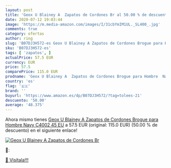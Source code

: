 ```yaml
---
layout: post
title: 'Geox U Blainey A  Zapatos de Cordones Br al 50.00 % de descuento'
date: 2020-07-12 19:03:44
image: 'https://m.media-amazon.com/images/I/31cbYmIM1UL._SL400_.jpg'
comments: true
category: ofertas
author: ring
slug: 'B07DJ3H572-es Geox U Blainey A Zapatos de Cordones Brogue para Hombre...'
sku: 'B07DJ3H572-es'
tags: [ 'zapatos', ]
actualPrice: 57.5 EUR
currency: EUR
price: 57.5
comparePrice: 115.0 EUR
prodname: 'Geox U Blainey A  Zapatos de Cordones Brogue para Hombre  Navy C4002  45 EU'
country: 'es'
flag: '🇪🇸'
brand: ''
buyurl: 'https://www.amazon.es/dp/B07DJ3H572/?tag=tolees-21'
descuento: '50.00'
average: '48.375'
---
```


Ahora mismo tienes [Geox U Blainey A  Zapatos de Cordones Brogue para Hombre  Navy C4002  45 EU](https://www.amazon.es/dp/B07DJ3H572/?tag=tolees-21) a 57.5 EUR (original: 115.0 EUR) (50.00 %  de descuento) en el siguiente enlace!

[![Geox U Blainey A  Zapatos de Cordones Br](https://m.media-amazon.com/images/I/31cbYmIM1UL._SL400_.jpg)](https://www.amazon.es/dp/B07DJ3H572/?tag=tolees-21)

🔎:


[🛒 Visítala!!!](https://www.amazon.es/dp/B07DJ3H572/?tag=tolees-21)
